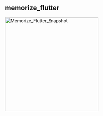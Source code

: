 ## memorize_flutter

<img src="https://user-images.githubusercontent.com/60671090/125480741-849974a2-8fa1-4fcf-b7d1-e0bd0be6794c.png" width="300px" alt="Memorize_Flutter_Snapshot">
